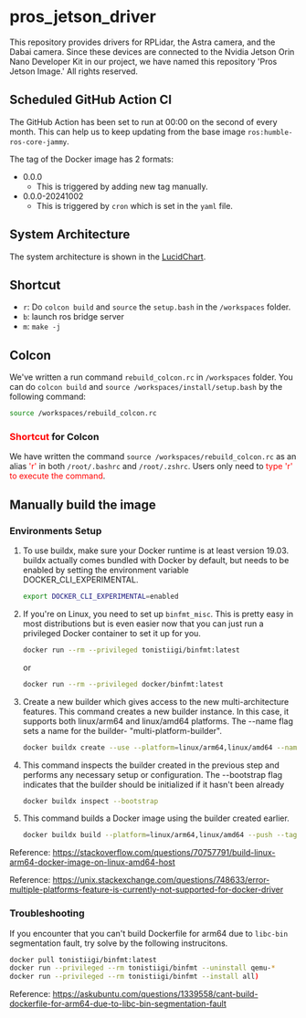 # pros_jetson_driver
This repository provides drivers for RPLidar, the Astra camera, and the Dabai camera. Since these devices are connected to the Nvidia Jetson Orin Nano Developer Kit in our project, we have named this repository 'Pros Jetson Image.' All rights reserved.



## Scheduled GitHub Action CI

The GitHub Action has been set to run at 00:00 on the second of every month. This can help us to keep updating from the base image `ros:humble-ros-core-jammy`.

The tag of the Docker image has 2 formats:

- 0.0.0
  - This is triggered by adding new tag manually.
- 0.0.0-20241002
  - This is triggered by `cron` which is set in the `yaml` file.



## System Architecture

The system architecture is shown in the [LucidChart](https://lucid.app/lucidchart/521741b7-d1f5-44d3-a668-399a7c6a1aa1/edit?viewport_loc=-419%2C31%2C2560%2C1306%2CHWEp-vi-RSFO&invitationId=inv_5adc6c69-ef18-4193-9fe0-5a488a745e8c).



## Shortcut

- `r`: Do `colcon build` and `source` the `setup.bash` in the `/workspaces` folder.
- `b`: launch ros bridge server
- `m`: `make -j`



## Colcon

We've written a run command `rebuild_colcon.rc` in `/workspaces` folder. You can do `colcon build` and `source /workspaces/install/setup.bash` by the following command:

```bash
source /workspaces/rebuild_colcon.rc
```



### <font color=#FF0000>Shortcut</font> for Colcon

We have written the command `source /workspaces/rebuild_colcon.rc` as an alias <font color=#FF0000>'r'</font> in both `/root/.bashrc` and `/root/.zshrc`. Users only need to <font color=#FF0000>type 'r' to execute the command</font>.



## Manually build the image

### Environments Setup

1. To use buildx, make sure your Docker runtime is at least version 19.03. buildx actually comes bundled with Docker by default, but needs to be enabled by setting the environment variable DOCKER_CLI_EXPERIMENTAL.

   ```bash
   export DOCKER_CLI_EXPERIMENTAL=enabled
   ```

2. If you're on Linux, you need to set up `binfmt_misc`. This is pretty easy in most distributions but is even easier now that you can just run a privileged Docker container to set it up for you.

   ```bash
   docker run --rm --privileged tonistiigi/binfmt:latest
   ```

   or

    ```bash
   docker run --rm --privileged docker/binfmt:latest
    ```

3. Create a new builder which gives access to the new multi-architecture features. This command creates a new builder instance. In this case, it supports both linux/arm64 and linux/amd64 platforms. The --name flag sets a name for the builder- "multi-platform-builder".

   ```bash
   docker buildx create --use --platform=linux/arm64,linux/amd64 --name multi-platform-builder
   ```

4. This command inspects the builder created in the previous step and performs any necessary setup or configuration. The --bootstrap flag indicates that the builder should be initialized if it hasn't been already

   ```bash
   docker buildx inspect --bootstrap
   ```

5. This command builds a Docker image using the builder created earlier.

   ```bash
   docker buildx build --platform=linux/arm64,linux/amd64 --push --tag ghcr.io/otischung/pros_ai_image:latest -f ./Dockerfile .
   ```


Reference: https://stackoverflow.com/questions/70757791/build-linux-arm64-docker-image-on-linux-amd64-host

Reference: https://unix.stackexchange.com/questions/748633/error-multiple-platforms-feature-is-currently-not-supported-for-docker-driver



### Troubleshooting

If you encounter that you can't build Dockerfile for arm64 due to `libc-bin` segmentation fault, try solve by the following instrucitons.

```bash
docker pull tonistiigi/binfmt:latest
docker run --privileged --rm tonistiigi/binfmt --uninstall qemu-*
docker run --privileged --rm tonistiigi/binfmt --install all)
```

Reference: https://askubuntu.com/questions/1339558/cant-build-dockerfile-for-arm64-due-to-libc-bin-segmentation-fault

